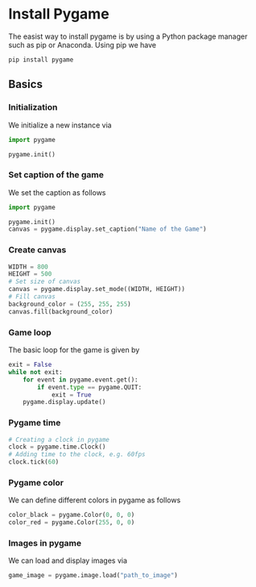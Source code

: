 # Install Pygame
The easist way to install pygame is by using a Python package manager such as pip or Anaconda. Using pip we have
```Shell
pip install pygame
```
## Basics
### Initialization
We initialize a new instance via
```Python
import pygame

pygame.init()
```
### Set caption of the game
We set the caption as follows
```Python
import pygame

pygame.init()
canvas = pygame.display.set_caption("Name of the Game")
```
### Create canvas
```Python
WIDTH = 800
HEIGHT = 500
# Set size of canvas
canvas = pygame.display.set_mode((WIDTH, HEIGHT))
# Fill canvas
background_color = (255, 255, 255)
canvas.fill(background_color)
```
### Game loop
The basic loop for the game is given by
```Python
exit = False
while not exit:
    for event in pygame.event.get():
        if event.type == pygame.QUIT:
            exit = True
    pygame.display.update()
```

### Pygame time
```Python
# Creating a clock in pygame
clock = pygame.time.Clock()
# Adding time to the clock, e.g. 60fps
clock.tick(60)
```

### Pygame color
We can define different colors in pygame as follows
```Python
color_black = pygame.Color(0, 0, 0)
color_red = pygame.Color(255, 0, 0)
```

### Images in pygame
We can load and display images via
```Python
game_image = pygame.image.load("path_to_image")
```

```Python
```

```Python
```

```Python
```
